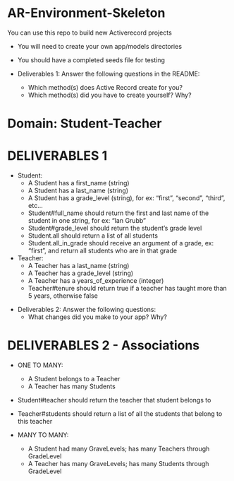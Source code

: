 # AR-Environment-Skeleton

You can use this repo to build new Activerecord projects

* You will need to create your own app/models directories

* You should have a completed seeds file for testing

* Deliverables 1: Answer the following questions in the README:
    - Which method(s) does Active Record create for you?
    - Which method(s) did you have to create yourself? Why?


# Domain: Student-Teacher

# DELIVERABLES 1
- Student: 
    - A Student has a first_name (string)
    - A Student has a last_name (string)
    - A Student has a grade_level (string), for ex: “first”, “second”, “third”, etc...
    - Student#full_name should return the first and last name of the student in one string, for ex: “Ian Grubb”
    - Student#grade_level should return the student’s grade level
    - Student.all should return a list of all students
    - Student.all_in_grade should receive an argument of a grade, ex: “first”, and return all students who are in that grade
- Teacher: 
    - A Teacher has a last_name (string)
    - A Teacher has a grade_level (string)
    - A Teacher has a years_of_experience (integer)
    - Teacher#tenure should return true if a teacher has taught more than 5 years, otherwise false


* Deliverables 2: Answer the following questions:
    - What changes did you make to your app? Why?

# DELIVERABLES 2 - Associations
- ONE TO MANY: 
    - A Student belongs to a Teacher
    - A Teacher has many Students

- Student#teacher should return the teacher that student belongs to
- Teacher#students should return a list of all the students that belong to this teacher

- MANY TO MANY:
    - A Student had many GraveLevels; has many Teachers through GradeLevel
    - A Teacher has many GraveLevels; has many Students through GradeLevel


